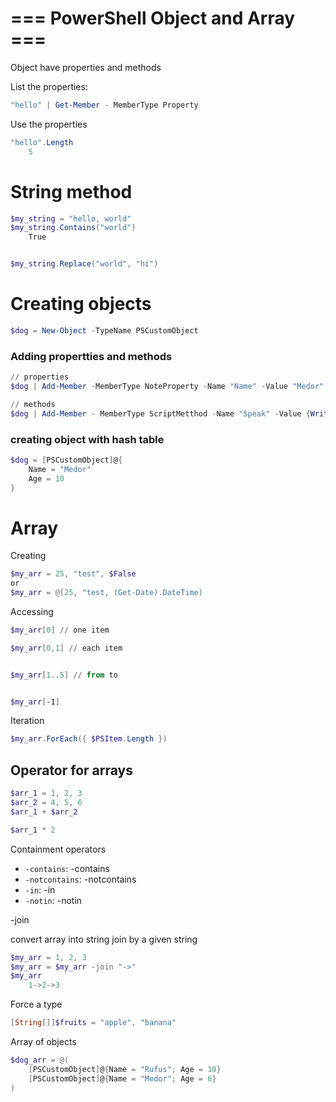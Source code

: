 # === PowerShell Object and Array ===

Object have properties and methods

List the properties:

```powershell
"hello" | Get-Member - MemberType Property
```

Use the properties

```powershell
"hello".Length
    5
```



# String method

```powershell
$my_string = "hello, world"
$my_string.Contains("world")
    True


$my_string.Replace("world", "hi")
```



# Creating objects

```powershell
$dog = New-Object -TypeName PSCustomObject
```

### Adding propertties and methods

```powershell
// properties
$dog | Add-Member -MemberType NoteProperty -Name "Name" -Value "Medor"

// methods
$dog | Add-Member - MemberType ScriptMetthod -Name "Speak" -Value {Write-Host "Woof!"}
```

### creating object with hash table

```powershell
$dog = [PSCustomObject]@{
    Name = "Medor"
    Age = 10
}
```





# Array

Creating 

```powershell
$my_arr = 25, "test", $False
or
$my_arr = @(25, "test, (Get-Date).DateTime)
```

Accessing

```powershell
$my_arr[0] // one item

$my_arr[0,1] // each item


$my_arr[1..5] // from to


$my_arr[-1]
```

Iteration

```powershell
$my_arr.ForEach({ $PSItem.Length })
```



## Operator for arrays

```powershell
$arr_1 = 1, 2, 3
$arr_2 = 4, 5, 6
$arr_1 + $arr_2

$arr_1 * 2
```



Containment operators

* `-contains`: <array> -contains <item>
* `-notcontains`: <array> -notcontains <item>
* `-in`: <item> -in <array>
* `-notin`: <item> -notin <array>

-join

convert array into string join by a given string

```powershell
$my_arr = 1, 2, 3
$my_arr = $my_arr -join "->"
$my_arr
    1->2->3
```



Force a type

```powershell
[String[]]$fruits = "apple", "banana"
```



Array of objects

```powershell
$dog_arr = @(
    [PSCustomObject]@{Name = "Rufus"; Age = 10}
    [PSCustomObject]@{Name = "Medor"; Age = 6}
)
```
